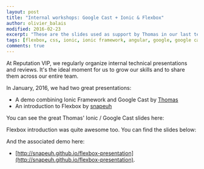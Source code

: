 ```yaml
---
layout: post
title: "Internal workshops: Google Cast + Ionic & Flexbox"
author: olivier_balais
modified: 2016-02-23
excerpt: "These are the slides used as support by Thomas in our last technical workshop at Reputation VIP."
tags: [flexbox, css, ionic, ionic framework, angular, google, google cast, mobile]
comments: true
---
```


At Reputation VIP, we regularly organize internal technical presentations and reviews.
It's the ideal moment for us to grow our skills and to share them across our entire team.

In January, 2016, we had two great presentations:

- A demo combining Ionic Framework and Google Cast by [Thomas](https://twitter.com/tomalelievre)
- An introduction to Flexbox by [snapeuh](https://twitter.com/snapeuh)

You can see the great Thomas' Ionic / Google Cast slides here:

<script async class="speakerdeck-embed" data-id="7beb91af5f374bf0a7beeb7ae8bdd54c" data-ratio="1.77777777777778" src="//speakerdeck.com/assets/embed.js"></script>

Flexbox introduction was quite awesome too. You can find the slides below:

<script async class="speakerdeck-embed" data-id="70277776e84b4aeea7aa7287163af7df" data-ratio="1.77777777777778" src="//speakerdeck.com/assets/embed.js"></script>

And the associated demo here:

- [http://snapeuh.github.io/flexbox-presentation](http://snapeuh.github.io/flexbox-presentation).

